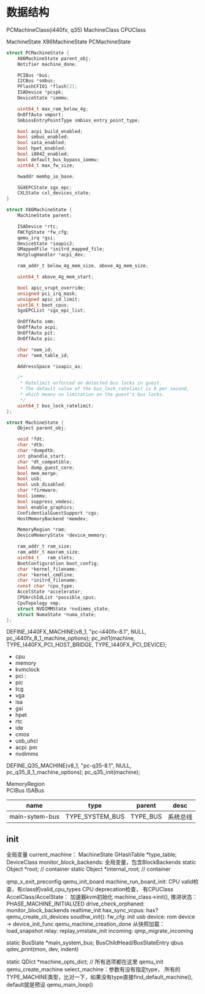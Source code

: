 # 数据结构



PCMachineClass(i440fx, q35) 
MachineClass
CPUClass

MachineState
X86MachineState
PCMachineState

```C
struct PCMachineState {
    X86MachineState parent_obj;
    Notifier machine_done;

    PCIBus *bus;
    I2CBus *smbus;
    PFlashCFI01 *flash[2];
    ISADevice *pcspk;
    DeviceState *iommu;

    uint64_t max_ram_below_4g;
    OnOffAuto vmport;
    SmbiosEntryPointType smbios_entry_point_type;

    bool acpi_build_enabled;
    bool smbus_enabled;
    bool sata_enabled;
    bool hpet_enabled;
    bool i8042_enabled;
    bool default_bus_bypass_iommu;
    uint64_t max_fw_size;

    hwaddr memhp_io_base;

    SGXEPCState sgx_epc;
    CXLState cxl_devices_state;
}

struct X86MachineState {
    MachineState parent;

    ISADevice *rtc;
    FWCfgState *fw_cfg;
    qemu_irq *gsi;
    DeviceState *ioapic2;
    GMappedFile *initrd_mapped_file;
    HotplugHandler *acpi_dev;

    ram_addr_t below_4g_mem_size, above_4g_mem_size;

    uint64_t above_4g_mem_start;

    bool apic_xrupt_override;
    unsigned pci_irq_mask;
    unsigned apic_id_limit;
    uint16_t boot_cpus;
    SgxEPCList *sgx_epc_list;

    OnOffAuto smm;
    OnOffAuto acpi;
    OnOffAuto pit;
    OnOffAuto pic;

    char *oem_id;
    char *oem_table_id;

    AddressSpace *ioapic_as;

    /*
     * Ratelimit enforced on detected bus locks in guest.
     * The default value of the bus_lock_ratelimit is 0 per second,
     * which means no limitation on the guest's bus locks.
     */
    uint64_t bus_lock_ratelimit;
};

struct MachineState {
    Object parent_obj;

    void *fdt;
    char *dtb;
    char *dumpdtb;
    int phandle_start;
    char *dt_compatible;
    bool dump_guest_core;
    bool mem_merge;
    bool usb;
    bool usb_disabled;
    char *firmware;
    bool iommu;
    bool suppress_vmdesc;
    bool enable_graphics;
    ConfidentialGuestSupport *cgs;
    HostMemoryBackend *memdev;

    MemoryRegion *ram;
    DeviceMemoryState *device_memory;

    ram_addr_t ram_size;
    ram_addr_t maxram_size;
    uint64_t   ram_slots;
    BootConfiguration boot_config;
    char *kernel_filename;
    char *kernel_cmdline;
    char *initrd_filename;
    const char *cpu_type;
    AccelState *accelerator;
    CPUArchIdList *possible_cpus;
    CpuTopology smp;
    struct NVDIMMState *nvdimms_state;
    struct NumaState *numa_state;
};

```

DEFINE_I440FX_MACHINE(v8_1, "pc-i440fx-8.1", NULL, pc_i440fx_8_1_machine_options);
pc_init1(machine, TYPE_I440FX_PCI_HOST_BRIDGE, TYPE_I440FX_PCI_DEVICE);
- cpu
- memory
- kvmclock
- pci : 
- pic
- tcg
- vga
- isa
- gsi
- hpet
- rtc
- ide
- cmos
- usb_uhci
- acpi: pm
- nvdimms

DEFINE_Q35_MACHINE(v8_1, "pc-q35-8.1", NULL, pc_q35_8_1_machine_options);
pc_q35_init(machine);

MemoryRegion   
PCIBus
ISABus

| name           | type            | parent   | desc     |
| -------------- | --------------- | -------- | -------- |
| main-sytem-bus | TYPE_SYSTEM_BUS | TYPE_BUS | 系统总线 |


## init
全局变量 current_machine： MachineState
GHashTable *type_table;  DeviceClass
monitor_block_backends: 全局变量，包含BlockBackends
static Object *root; // container
static Object *internal_root; // container


qmp_x_exit_preconfig
    qemu_init_board
        machine_run_board_init: 
            CPU valid检查，有class的valid_cpu_types
            CPU deprecation检查， 有CPUClass
            AccelClass/AccelState： 加速器kvm初始化
            machine_class->init(), 推进状态：PHASE_MACHINE_INITIALIZED
        drive_check_orphaned:  monitor_block_backends 
        realtime_init
        hax_sync_vcpus: hax?
    qemu_create_cli_devices
        soudhw_init(): 
        fw_cfg: 
        init usb device:
        rom
        device ->  device_init_func
    qemu_machine_creation_done
    从快照加载：load_snapshot
    relay: replay_vmstate_init
    incoming: qmp_migrate_incoming


static BusState *main_system_bus; BusChildHead/BusStateEntry
qbus
    qdev_print(mon, dev, indent)


static QDict *machine_opts_dict; // 所有选项都在这里
qemu_init
    qemu_create_machine
        select_machine：参数有没有指定type， 所有的TYPE_MACHINE类型，比对一下，如果没有type直接find_default_machine(), default就是预设
qemu_main_loop()
